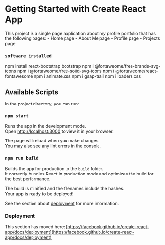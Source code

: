 # Getting Started with Create React App

This project is a single page application about my profile portfolio that has the following pages:
    - Home page
    - About Me page
    - Profile page
    - Projects page
    

### `software installed`

npm install react-bootstrap bootstrap
npm i @fortaweome/free-brands-svg-icons
npm i @fortaweome/free-solid-svg-icons
npm i @fortaweome/react-fontawesome
npm i animate.css
npm i gsap-trail
npm i loaders.css

## Available Scripts

In the project directory, you can run:



### `npm start`

Runs the app in the development mode.\
Open [http://localhost:3000](http://localhost:3000) to view it in your browser.

The page will reload when you make changes.\
You may also see any lint errors in the console.



### `npm run build`

Builds the app for production to the `build` folder.\
It correctly bundles React in production mode and optimizes the build for the best performance.

The build is minified and the filenames include the hashes.\
Your app is ready to be deployed!

See the section about [deployment](https://facebook.github.io/create-react-app/docs/deployment) for more information.


### Deployment

This section has moved here: [https://facebook.github.io/create-react-app/docs/deployment](https://facebook.github.io/create-react-app/docs/deployment)


